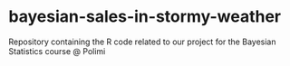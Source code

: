 # bayesian-sales-in-stormy-weather
Repository containing the R code related to our project for the Bayesian Statistics course @ Polimi
